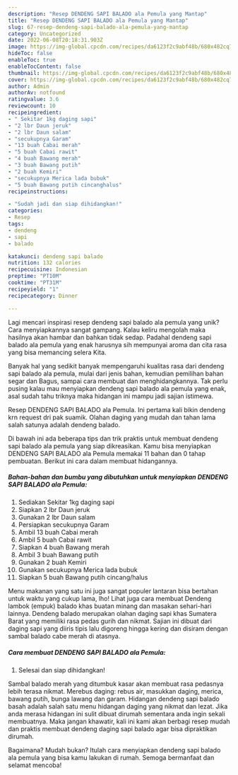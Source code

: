 ```yaml
---
description: "Resep DENDENG SAPI BALADO ala Pemula yang Mantap"
title: "Resep DENDENG SAPI BALADO ala Pemula yang Mantap"
slug: 67-resep-dendeng-sapi-balado-ala-pemula-yang-mantap
category: Uncategorized
date: 2022-06-08T20:18:31.903Z
image: https://img-global.cpcdn.com/recipes/da6123f2c9abf48b/680x482cq70/dendeng-sapi-balado-ala-pemula-foto-resep-utama.jpg
hideToc: false
enableToc: true
enableTocContent: false
thumbnail: https://img-global.cpcdn.com/recipes/da6123f2c9abf48b/680x482cq70/dendeng-sapi-balado-ala-pemula-foto-resep-utama.jpg
cover: https://img-global.cpcdn.com/recipes/da6123f2c9abf48b/680x482cq70/dendeng-sapi-balado-ala-pemula-foto-resep-utama.jpg
author: Admin
authorAv: notfound
ratingvalue: 3.6
reviewcount: 10
recipeingredient:
- " Sekitar 1kg daging sapi"
- "2 lbr Daun jeruk"
- "2 lbr Daun salam"
- "secukupnya Garam"
- "13 buah Cabai merah"
- "5 buah Cabai rawit"
- "4 buah Bawang merah"
- "3 buah Bawang putih"
- "2 buah Kemiri"
- "secukupnya Merica lada bubuk"
- "5 buah Bawang putih cincanghalus"
recipeinstructions:

- "Sudah jadi dan siap dihidangkan!"
categories:
- Resep
tags:
- dendeng
- sapi
- balado

katakunci: dendeng sapi balado 
nutrition: 132 calories
recipecuisine: Indonesian
preptime: "PT10M"
cooktime: "PT31M"
recipeyield: "1"
recipecategory: Dinner

---
```





Lagi mencari inspirasi resep dendeng sapi balado ala pemula yang unik? Cara menyiapkannya sangat gampang. Kalau keliru mengolah maka hasilnya akan hambar dan bahkan tidak sedap. Padahal dendeng sapi balado ala pemula yang enak harusnya sih mempunyai aroma dan cita rasa yang bisa memancing selera Kita.





Banyak hal yang sedikit banyak mempengaruhi kualitas rasa dari dendeng sapi balado ala pemula, mulai dari jenis bahan, kemudian pemilihan bahan segar dan Bagus, sampai cara membuat dan menghidangkannya. Tak perlu pusing kalau mau menyiapkan dendeng sapi balado ala pemula yang enak,      asal sudah tahu triknya maka hidangan ini mampu jadi sajian istimewa.














Resep DENDENG SAPI BALADO ala Pemula. Ini pertama kali bikin dendeng krn request dri pak suamik. Olahan daging yang mudah dan tahan lama salah satunya adalah dendeng balado.






Di bawah ini ada beberapa tips dan trik praktis untuk membuat dendeng sapi balado ala pemula yang siap dikreasikan. Kamu bisa menyiapkan DENDENG SAPI BALADO ala Pemula memakai 11 bahan dan 0 tahap pembuatan. Berikut ini cara dalam membuat hidangannya.

<!--inarticleads1-->

##### Bahan-bahan dan bumbu yang dibutuhkan untuk menyiapkan DENDENG SAPI BALADO ala Pemula:

1. Sediakan  Sekitar 1kg daging sapi
1. Siapkan 2 lbr Daun jeruk
1. Gunakan 2 lbr Daun salam
1. Persiapkan secukupnya Garam
1. Ambil 13 buah Cabai merah
1. Ambil 5 buah Cabai rawit
1. Siapkan 4 buah Bawang merah
1. Ambil 3 buah Bawang putih
1. Gunakan 2 buah Kemiri
1. Gunakan secukupnya Merica lada bubuk
1. Siapkan 5 buah Bawang putih cincang/halus


Menu makanan yang satu ini juga sangat populer lantaran bisa bertahan untuk waktu yang cukup lama, lho! Lihat juga cara membuat Dendeng lambok (empuk) balado khas buatan minang dan masakan sehari-hari lainnya. Dendeng balado merupakan olahan daging sapi khas Sumatera Barat yang memiliki rasa pedas gurih dan nikmat. Sajian ini dibuat dari daging sapi yang diiris tipis lalu digoreng hingga kering dan disiram dengan sambal balado cabe merah di atasnya. 

<!--inarticleads2-->

##### Cara membuat DENDENG SAPI BALADO ala Pemula:


1. Selesai dan siap dihidangkan!

Sambal balado merah yang ditumbuk kasar akan membuat rasa pedasnya lebih terasa nikmat. Merebus daging: rebus air, masukkan daging, merica, bawang putih, bunga lawang dan garam. Hidangan dendeng sapi balado basah adalah salah satu menu hidangan daging yang nikmat dan lezat. Jika anda merasa hidangan ini sulit dibuat dirumah sementara anda ingin sekali membuatnya. Maka jangan khawatir, kali ini kami akan berbagi resep mudah dan praktis membuat dendeng daging sapi balado agar bisa dipraktikan dirumah. 

Bagaimana? Mudah bukan? Itulah cara menyiapkan dendeng sapi balado ala pemula yang bisa kamu lakukan di rumah. Semoga bermanfaat dan selamat mencoba!
